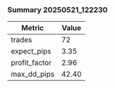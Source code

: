 ### Summary 20250521_122230

| Metric | Value |
|--------|-------|
| trades | 72 |
| expect_pips | 3.35 |
| profit_factor | 2.96 |
| max_dd_pips | 42.40 |